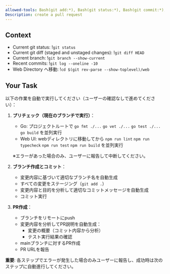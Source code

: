 ```yaml
---
allowed-tools: Bash(git add:*), Bash(git status:*), Bash(git commit:*), Bash(git checkout:*), Bash(git push:*), Bash(gh pr create:*), Bash(go fmt:*), Bash(go vet:*), Bash(go test:*), Bash(go build:*), Bash(npm run:*), Bash(git rev-parse:*)
Description: create a pull request
---
```


## Context

- Current git status: !`git status`
- Current git diff (staged and unstaged changes): !`git diff HEAD`
- Current branch: !`git branch --show-current`
- Recent commits: !`git log --oneline -10`
- Web Directory へ移動: !`cd $(git rev-parse --show-toplevel)/web`

## Your Task

以下の作業を自動で実行してください（ユーザーの確認なしで進めてください）：

1. **プリチェック（現在のブランチで実行）**：
   - Go: プロジェクトルートで `go fmt ./...` `go vet ./...` `go test ./...` `go build` を並列実行
   - Web UI: webディレクトリに移動してから `npm run lint` `npm run typecheck` `npm run test` `npm run build` を並列実行
   
   ※エラーがあった場合のみ、ユーザーに報告して中断してください。

2. **ブランチ作成とコミット**：
   - 変更内容に基づいて適切なブランチ名を自動生成
   - すべての変更をステージング（`git add .`）
   - 変更内容と目的を分析して適切なコミットメッセージを自動生成
   - コミット実行

3. **PR作成**：
   - ブランチをリモートにpush
   - 変更内容を分析してPR説明を自動生成：
     - 変更の概要（コミット内容から分析）
     - テスト実行結果の確認
   - mainブランチに対するPR作成
   - PR URLを報告

**重要**: 各ステップでエラーが発生した場合のみユーザーに報告し、成功時は次のステップに自動進行してください。

